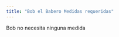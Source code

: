 ```yaml
---
title: "Bob el Babero Medidas requeridas"
---
```


<Note>
Bob no necesita ninguna medida
</Note>

<DesignMeasurements design='bob' />

